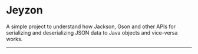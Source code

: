 # Jeyzon
A simple project to understand how Jackson, Gson and other APIs for serializing and deserializing JSON data to Java objects and vice-versa works.
<hr>
